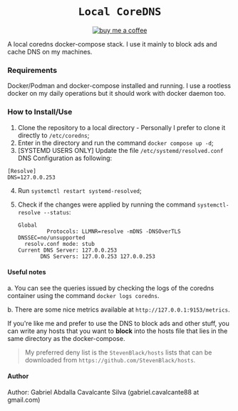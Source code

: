 <h1 align="center"><code>Local CoreDNS</code></h1>
<div align="center">
  <a href="https://www.buymeacoffee.com/gcavalcante8808">
    <img src="https://img.shields.io/badge/-buy_me_a%C2%A0coffee-gray?logo=buy-me-a-coffee" alt="buy me a coffee">
  </a>
</div>

A local coredns docker-compose stack. I use it mainly to block ads and cache DNS on my machines.

### Requirements

Docker/Podman and docker-compose installed and running. I use a rootless docker on my daily operations but it should work with docker daemon too.

### How to Install/Use

1. Clone the repository to a local directory - Personally I prefer to clone it directly to `/etc/coredns`;
2. Enter in the directory and run the command `docker compose up -d`;
3. [SYSTEMD USERS ONLY] Update the file `/etc/systemd/resolved.conf` DNS Configuration as following:

```
[Resolve]
DNS=127.0.0.253
```

4. Run `systemctl restart systemd-resolved`;
5. Check if the changes were applied by running the command `systemctl-resolve --status`:
   
   ```
   Global
            Protocols: LLMNR=resolve -mDNS -DNSOverTLS DNSSEC=no/unsupported
     resolv.conf mode: stub
   Current DNS Server: 127.0.0.253
          DNS Servers: 127.0.0.253 127.0.0.253
   
   ```
   
   

#### Useful notes

a. You can see the queries issued by checking the logs of the coredns container using the command `docker logs coredns`.

b. There are some nice metrics available at `http://127.0.0.1:9153/metrics`.

If you're like me and prefer to use the DNS to block ads and other stuff, you can write any hosts that you want to **block** into the hosts file that lies in the same directory as the docker-compose.

> My preferred deny list is the `StevenBlack/hosts` lists that can be downloaded from `https://github.com/StevenBlack/hosts`.

#### Author

Author: Gabriel Abdalla Cavalcante Silva (gabriel.cavalcante88 at gmail.com)


